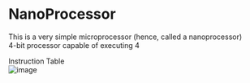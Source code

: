 <h1> NanoProcessor </h1>

This is a very simple microprocessor (hence, called a nanoprocessor) <br>
4-bit processor capable of executing 4 <br>

Instruction Table<br>
![image](https://github.com/De-Silva-Madhushankha/NanoProcessor/assets/113349359/81ebb87e-fdac-4325-9021-2d4731806f98)




